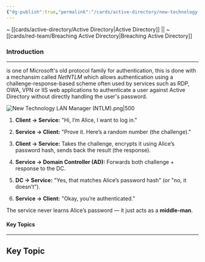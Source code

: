 ```yaml
---
{"dg-publish":true,"permalink":"/cards/active-directory/new-technology-lan-manager-ntlm/","tags":["windows/ad"]}
---
```


~ [[cards/active-directory/Active Directory\|Active Directory]] || ~ [[cards/red-team/Breaching Active Directory\|Breaching Active Directory]]
### Introduction
---
is one of Microsoft's old protocol family for authentication, this is done with a mechansim called _NetNTLM_ which allows authentication using a challenge-response-based scheme often used by services such as RDP, OWA, VPN or IIS web applications to authenticate a user against Active Directory without directly handling the user's password.

![New Technology LAN Manager (NTLM).png|500](/img/user/cards/active-directory/images/New%20Technology%20LAN%20Manager%20(NTLM).png)

1. **Client → Service:** "Hi, I’m Alice, I want to log in."

2. **Service → Client:** "Prove it. Here’s a random number (the challenge)."

3. **Client → Service:** Takes the challenge, encrypts it using Alice’s password hash, sends back the result (the response).

4. **Service → Domain Controller (AD):** Forwards both challenge + response to the DC.

5. **DC → Service:** "Yes, that matches Alice’s password hash" (or "no, it doesn’t").

6. **Service → Client:** "Okay, you’re authenticated."

The service never learns Alice’s password — it just acts as a **middle-man**.


#### Key Topics
---
## Key Topic


